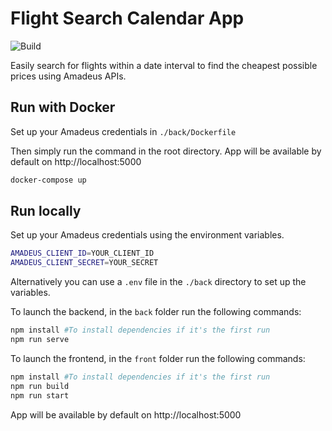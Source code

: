 # Flight Search Calendar App

![Build](https://github.com/gustavo-bertoldi/FlightSearchCalendar/actions/workflows/aws_ci_cd.yml/badge.svg?branch=feature-1)

Easily search for flights within a date interval to find the cheapest possible prices using Amadeus APIs.

## Run with Docker
Set up your Amadeus credentials in ```./back/Dockerfile``` 

Then simply run the command in the root directory. App will be available by default on http://localhost:5000
```bash
docker-compose up
``` 

## Run locally
Set up your Amadeus credentials using the environment variables.
```bash
AMADEUS_CLIENT_ID=YOUR_CLIENT_ID
AMADEUS_CLIENT_SECRET=YOUR_SECRET
```

Alternatively you can use a ```.env``` file in the ```./back``` directory to set up the variables.

To launch the backend, in the ```back``` folder run the following commands:
```bash
npm install #To install dependencies if it's the first run
npm run serve
``` 

To launch the frontend, in the ```front``` folder run the following commands:
```bash
npm install #To install dependencies if it's the first run
npm run build
npm run start
```
App will be available by default on http://localhost:5000